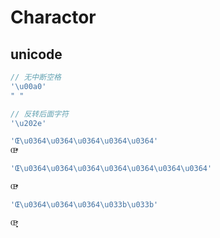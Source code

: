 # Charactor

## unicode

```javascript
// 无中断空格
'\u00a0'
" "

// 反转后面字符
'\u202e'

'Œ\u0364\u0364\u0364\u0364\u0364'
Œͤͤͤͤͤ

'Œ\u0364\u0364\u0364\u0364\u0364\u0364\u0364'

Œͤͤͤͤͤͤͤ

'Œ\u0364\u0364\u0364\u033b\u033b'

Œ̻̻ͤͤͤ
```



